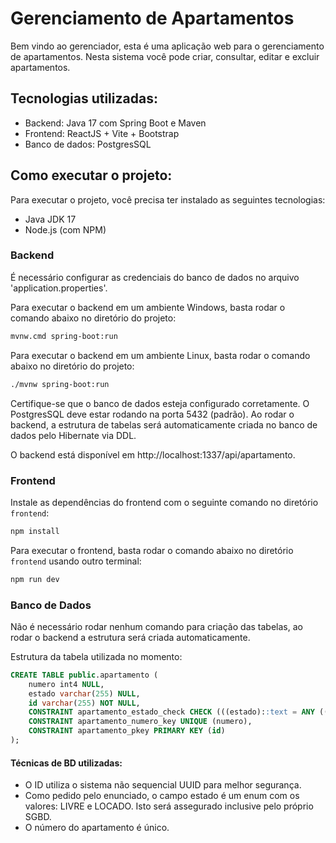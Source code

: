 # Gerenciamento de Apartamentos

Bem vindo ao gerenciador, esta é uma aplicação web para o gerenciamento de apartamentos. Nesta sistema você pode criar, consultar, editar e excluir apartamentos.

## Tecnologias utilizadas:

- Backend: Java 17 com Spring Boot e Maven
- Frontend: ReactJS + Vite + Bootstrap
- Banco de dados: PostgresSQL

## Como executar o projeto:

Para executar o projeto, você precisa ter instalado as seguintes tecnologias:
- Java JDK 17
- Node.js (com NPM)

### Backend

É necessário configurar as credenciais do banco de dados no arquivo 'application.properties'.

Para executar o backend em um ambiente Windows, basta rodar o comando abaixo no diretório do projeto:

```sh
mvnw.cmd spring-boot:run
```

Para executar o backend em um ambiente Linux, basta rodar o comando abaixo no diretório do projeto:

```sh
./mvnw spring-boot:run
```

Certifique-se que o banco de dados esteja configurado corretamente. O PostgresSQL deve estar rodando na porta 5432 (padrão).
Ao rodar o backend, a estrutura de tabelas será automaticamente criada no banco de dados pelo Hibernate via DDL.

O backend está disponível em http://localhost:1337/api/apartamento.

### Frontend

Instale as dependências do frontend com o seguinte comando no diretório `frontend`:

```sh
npm install
```

Para executar o frontend, basta rodar o comando abaixo no diretório `frontend` usando outro terminal:

```sh
npm run dev
```

### Banco de Dados

Não é necessário rodar nenhum comando para criação das tabelas, ao rodar o backend a estrutura será criada automaticamente.

Estrutura da tabela utilizada no momento:
```sql
CREATE TABLE public.apartamento (
	numero int4 NULL,
	estado varchar(255) NULL,
	id varchar(255) NOT NULL,
	CONSTRAINT apartamento_estado_check CHECK (((estado)::text = ANY ((ARRAY['LIVRE'::character varying, 'LOCADO'::character varying])::text[]))),
	CONSTRAINT apartamento_numero_key UNIQUE (numero),
	CONSTRAINT apartamento_pkey PRIMARY KEY (id)
);
```

#### Técnicas de BD utilizadas:
- O ID utiliza o sistema não sequencial UUID para melhor segurança.
- Como pedido pelo enunciado, o campo estado é um enum com os valores: LIVRE e LOCADO. Isto será assegurado inclusive pelo próprio SGBD.
- O número do apartamento é único.